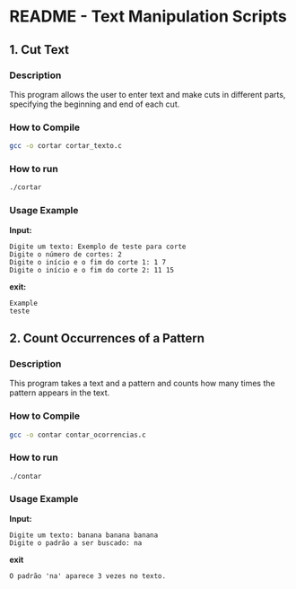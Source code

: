# README - Text Manipulation Scripts

## 1. Cut Text
### Description
This program allows the user to enter text and make cuts in different parts, specifying the beginning and end of each cut.

### How to Compile
```sh
gcc -o cortar cortar_texto.c
```

### How to run
```sh
./cortar
```

### Usage Example
**Input:**
```
Digite um texto: Exemplo de teste para corte
Digite o número de cortes: 2
Digite o início e o fim do corte 1: 1 7
Digite o início e o fim do corte 2: 11 15
```

**exit:**
```
Example
teste
```

## 2. Count Occurrences of a Pattern
### Description
This program takes a text and a pattern and counts how many times the pattern appears in the text.

### How to Compile
```sh
gcc -o contar contar_ocorrencias.c
```

### How to run
```sh
./contar
```

### Usage Example
**Input:**
```
Digite um texto: banana banana banana
Digite o padrão a ser buscado: na
```

**exit**
```
O padrão 'na' aparece 3 vezes no texto.
```

